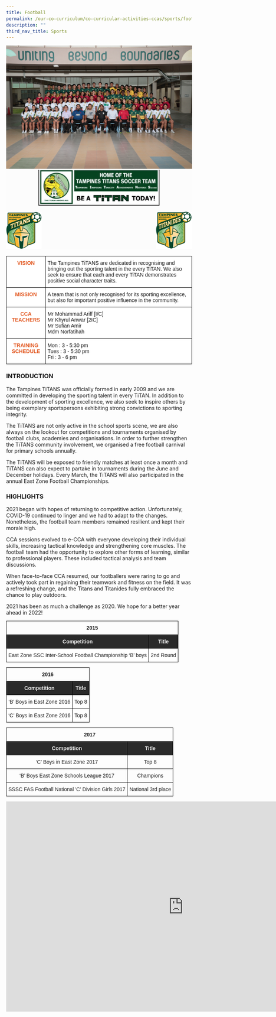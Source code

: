 ```yaml
---
title: Football
permalink: /our-co-curriculum/co-curricular-activities-ccas/sports/football/
description: ""
third_nav_title: Sports
---
```

![](/images/football.png)
![](/images/football%202.png)
<style type="text/css">
.tg  {border-collapse:collapse;border-spacing:0;}
.tg td{border-color:black;border-style:solid;border-width:1px;font-family:Arial, sans-serif;font-size:14px;
  overflow:hidden;padding:10px 5px;word-break:normal;}
.tg th{border-color:black;border-style:solid;border-width:1px;font-family:Arial, sans-serif;font-size:14px;
  font-weight:normal;overflow:hidden;padding:10px 5px;word-break:normal;}
.tg .tg-uu3v{background-color:#FFF;color:#E35C26;font-weight:bold;text-align:center;vertical-align:top}
.tg .tg-ktyi{background-color:#FFF;text-align:left;vertical-align:top}
</style>
<table class="tg">
<thead>
  <tr>
    <th class="tg-uu3v">VISION</th>
    <th class="tg-ktyi">The Tampines TiTANS are dedicated in recognising and bringing out the sporting talent in the every TiTAN. We also seek to ensure that each and every TiTAN demonstrates positive social character traits.<br></th>
  </tr>
</thead>
<tbody>
  <tr>
    <td class="tg-uu3v">MISSION</td>
    <td class="tg-ktyi">A team that is not only recognised for its sporting excellence, but also for important positive influence in the community.<span style="background-color:transparent"> </span></td>
  </tr>
  <tr>
    <td class="tg-uu3v">CCA TEACHERS</td>
    <td class="tg-ktyi"><span style="background-color:initial">Mr Mohammad Ariff [I/C] </span><br><span style="background-color:initial">Mr Khyrul Anwar [2IC] </span><br><span style="background-color:initial">Mr Sufian Amir </span><br><span style="background-color:initial">Mdm Norfatihah</span><br></td>
  </tr>
  <tr>
    <td class="tg-uu3v">TRAINING SCHEDULE</td>
    <td class="tg-ktyi">Mon : 3 - 5:30 pm<br>Tues : 3 - 5:30 pm<br>Fri : 3 - 6 pm</td>
  </tr>
</tbody>
</table>

### INTRODUCTION

The Tampines TiTANS was officially formed in early 2009 and we are committed in developing the sporting talent in every TiTAN. In addition to the development of sporting excellence, we also seek to inspire others by being exemplary sportspersons exhibiting strong convictions to sporting integrity.

The TiTANS are not only active in the school sports scene, we are also always on the lookout for competitions and tournaments organised by football clubs, academies and organisations. In order to further strengthen the TiTANS community involvement, we organised a free football carnival for primary schools annually.

The TiTANS will be exposed to friendly matches at least once a month and TiTANS can also expect to partake in tournaments during the June and December holidays. Every March, the TiTANS will also participated in the annual East Zone Football Championships.

### HIGHLIGHTS

2021 began with hopes of returning to competitive action. Unfortunately, COVID-19 continued to linger and we had to adapt to the changes. Nonetheless, the football team members remained resilient and kept their morale high.&nbsp;

CCA sessions evolved to e-CCA with everyone developing their individual skills, increasing tactical knowledge and strengthening core muscles. The football team had the opportunity to explore other forms of learning, similar to professional players. These included tactical analysis and team discussions.

When face-to-face CCA resumed, our footballers were raring to go and actively took part in regaining their teamwork and fitness on the field. It was a refreshing change, and the Titans and Titanides fully embraced the chance to play outdoors.&nbsp;

2021 has been as much a challenge as 2020. We hope for a better year ahead in 2022!

<style type="text/css">
.tg  {border-collapse:collapse;border-spacing:0;}
.tg td{border-color:black;border-style:solid;border-width:1px;font-family:Arial, sans-serif;font-size:14px;
  overflow:hidden;padding:10px 5px;word-break:normal;}
.tg th{border-color:black;border-style:solid;border-width:1px;font-family:Arial, sans-serif;font-size:14px;
  font-weight:normal;overflow:hidden;padding:10px 5px;word-break:normal;}
.tg .tg-baqh{text-align:center;vertical-align:top}
.tg .tg-2705{background-color:#2A2A2A;color:#EEE;font-weight:bold;text-align:center;vertical-align:middle}
.tg .tg-f4yw{background-color:#FFF;text-align:center;vertical-align:middle}
</style>
<table class="tg">
<thead>
  <tr>
    <th colspan="2" class="tg-baqh"><span style="font-weight:bold">2015</span></th>
  </tr>
</thead>
<tbody>
  <tr>
    <td class="tg-2705"><span style="color:#EEE;background-color:#2A2A2A">Competition</span></td>
    <td class="tg-2705"><span style="color:#EEE;background-color:#2A2A2A">Title</span></td>
  </tr>
  <tr>
    <td class="tg-f4yw">East Zone SSC Inter-School Football Championship ‘B’ boys<br></td>
    <td class="tg-f4yw">2nd Round<br></td>
  </tr>
</tbody>
</table>

<style type="text/css">
.tg  {border-collapse:collapse;border-spacing:0;}
.tg td{border-color:black;border-style:solid;border-width:1px;font-family:Arial, sans-serif;font-size:14px;
  overflow:hidden;padding:10px 5px;word-break:normal;}
.tg th{border-color:black;border-style:solid;border-width:1px;font-family:Arial, sans-serif;font-size:14px;
  font-weight:normal;overflow:hidden;padding:10px 5px;word-break:normal;}
.tg .tg-baqh{text-align:center;vertical-align:top}
.tg .tg-2705{background-color:#2A2A2A;color:#EEE;font-weight:bold;text-align:center;vertical-align:middle}
.tg .tg-f4yw{background-color:#FFF;text-align:center;vertical-align:middle}
</style>
<table class="tg">
<thead>
  <tr>
    <th colspan="2" class="tg-baqh"><span style="font-weight:bold">2016</span></th>
  </tr>
</thead>
<tbody>
  <tr>
    <td class="tg-2705"><span style="color:#EEE;background-color:#2A2A2A">Competition</span></td>
    <td class="tg-2705"><span style="color:#EEE;background-color:#2A2A2A">Title</span></td>
  </tr>
  <tr>
    <td class="tg-f4yw">‘B’ Boys in East Zone 2016<br></td>
    <td class="tg-f4yw">Top 8 </td>
  </tr>
  <tr>
    <td class="tg-f4yw"> ‘C’ Boys in East Zone 2016</td>
    <td class="tg-f4yw"> Top 8 </td>
  </tr>
</tbody>
</table>

<style type="text/css">
.tg  {border-collapse:collapse;border-spacing:0;}
.tg td{border-color:black;border-style:solid;border-width:1px;font-family:Arial, sans-serif;font-size:14px;
  overflow:hidden;padding:10px 5px;word-break:normal;}
.tg th{border-color:black;border-style:solid;border-width:1px;font-family:Arial, sans-serif;font-size:14px;
  font-weight:normal;overflow:hidden;padding:10px 5px;word-break:normal;}
.tg .tg-baqh{text-align:center;vertical-align:top}
.tg .tg-2705{background-color:#2A2A2A;color:#EEE;font-weight:bold;text-align:center;vertical-align:middle}
.tg .tg-nrix{text-align:center;vertical-align:middle}
</style>
<table class="tg">
<thead>
  <tr>
    <th colspan="2" class="tg-baqh"><span style="font-weight:bold">2017</span></th>
  </tr>
</thead>
<tbody>
  <tr>
    <td class="tg-2705"><span style="color:#EEE;background-color:#2A2A2A">Competition</span></td>
    <td class="tg-2705"><span style="color:#EEE;background-color:#2A2A2A">Title</span></td>
  </tr>
  <tr>
    <td class="tg-nrix">‘C’ Boys in East Zone 2017<br></td>
    <td class="tg-nrix">Top 8 </td>
  </tr>
  <tr>
    <td class="tg-baqh">‘B’ Boys East Zone Schools League 2017</td>
    <td class="tg-nrix"> Champions</td>
  </tr>
  <tr>
    <td class="tg-nrix"> SSSC<span style="color:#222"> FAS Football National 'C' Division Girls 2017</span></td>
    <td class="tg-nrix">National 3rd place</td>
  </tr>
</tbody>
</table>

<iframe allowfullscreen="true" height="569" width="960" frameborder="0" src="https://docs.google.com/presentation/d/e/2PACX-1vSNwnKQTvBRsnhrQqwZ3bY7036C0jgaYxi99lZD3hm3gB6FBxGOV1TRCTptxi6SoKhsgWGCH9tTxC5f/embed?start=true&amp;loop=true&amp;delayms=3000"></iframe>